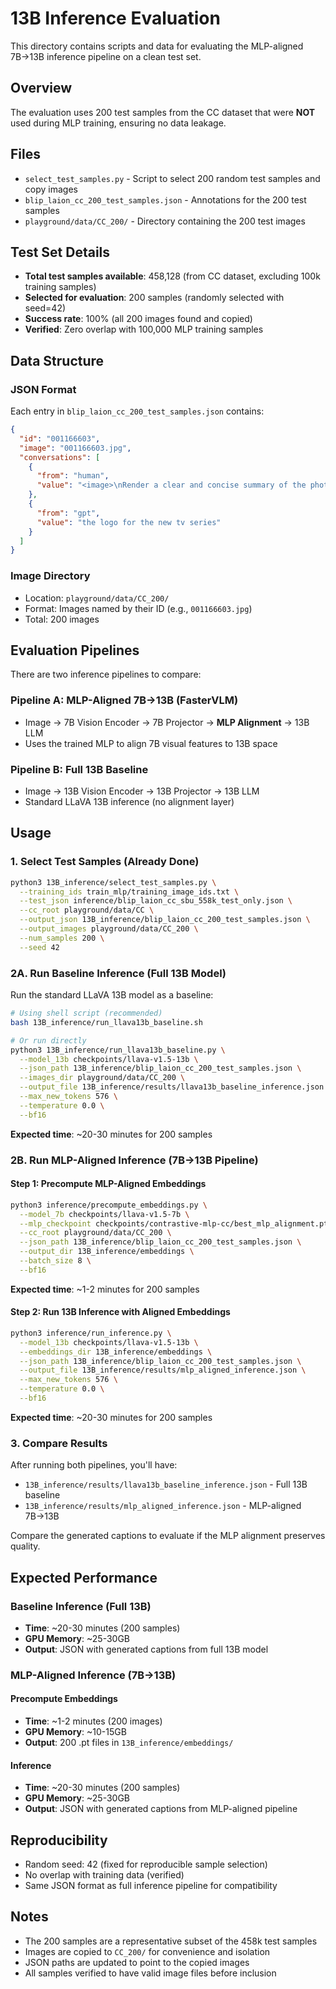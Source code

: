# 13B Inference Evaluation

This directory contains scripts and data for evaluating the MLP-aligned 7B→13B inference pipeline on a clean test set.

## Overview

The evaluation uses 200 test samples from the CC dataset that were **NOT** used during MLP training, ensuring no data leakage.

## Files

- `select_test_samples.py` - Script to select 200 random test samples and copy images
- `blip_laion_cc_200_test_samples.json` - Annotations for the 200 test samples
- `playground/data/CC_200/` - Directory containing the 200 test images

## Test Set Details

- **Total test samples available**: 458,128 (from CC dataset, excluding 100k training samples)
- **Selected for evaluation**: 200 samples (randomly selected with seed=42)
- **Success rate**: 100% (all 200 images found and copied)
- **Verified**: Zero overlap with 100,000 MLP training samples

## Data Structure

### JSON Format
Each entry in `blip_laion_cc_200_test_samples.json` contains:
```json
{
  "id": "001166603",
  "image": "001166603.jpg",
  "conversations": [
    {
      "from": "human",
      "value": "<image>\nRender a clear and concise summary of the photo."
    },
    {
      "from": "gpt",
      "value": "the logo for the new tv series"
    }
  ]
}
```

### Image Directory
- Location: `playground/data/CC_200/`
- Format: Images named by their ID (e.g., `001166603.jpg`)
- Total: 200 images

## Evaluation Pipelines

There are two inference pipelines to compare:

### Pipeline A: MLP-Aligned 7B→13B (FasterVLM)
- Image → 7B Vision Encoder → 7B Projector → **MLP Alignment** → 13B LLM
- Uses the trained MLP to align 7B visual features to 13B space

### Pipeline B: Full 13B Baseline
- Image → 13B Vision Encoder → 13B Projector → 13B LLM
- Standard LLaVA 13B inference (no alignment layer)

## Usage

### 1. Select Test Samples (Already Done)

```bash
python3 13B_inference/select_test_samples.py \
  --training_ids train_mlp/training_image_ids.txt \
  --test_json inference/blip_laion_cc_sbu_558k_test_only.json \
  --cc_root playground/data/CC \
  --output_json 13B_inference/blip_laion_cc_200_test_samples.json \
  --output_images playground/data/CC_200 \
  --num_samples 200 \
  --seed 42
```

### 2A. Run Baseline Inference (Full 13B Model)

Run the standard LLaVA 13B model as a baseline:

```bash
# Using shell script (recommended)
bash 13B_inference/run_llava13b_baseline.sh

# Or run directly
python3 13B_inference/run_llava13b_baseline.py \
  --model_13b checkpoints/llava-v1.5-13b \
  --json_path 13B_inference/blip_laion_cc_200_test_samples.json \
  --images_dir playground/data/CC_200 \
  --output_file 13B_inference/results/llava13b_baseline_inference.json \
  --max_new_tokens 576 \
  --temperature 0.0 \
  --bf16
```

**Expected time**: ~20-30 minutes for 200 samples

### 2B. Run MLP-Aligned Inference (7B→13B Pipeline)

#### Step 1: Precompute MLP-Aligned Embeddings

```bash
python3 inference/precompute_embeddings.py \
  --model_7b checkpoints/llava-v1.5-7b \
  --mlp_checkpoint checkpoints/contrastive-mlp-cc/best_mlp_alignment.pt \
  --cc_root playground/data/CC_200 \
  --json_path 13B_inference/blip_laion_cc_200_test_samples.json \
  --output_dir 13B_inference/embeddings \
  --batch_size 8 \
  --bf16
```

**Expected time**: ~1-2 minutes for 200 samples

#### Step 2: Run 13B Inference with Aligned Embeddings

```bash
python3 inference/run_inference.py \
  --model_13b checkpoints/llava-v1.5-13b \
  --embeddings_dir 13B_inference/embeddings \
  --json_path 13B_inference/blip_laion_cc_200_test_samples.json \
  --output_file 13B_inference/results/mlp_aligned_inference.json \
  --max_new_tokens 576 \
  --temperature 0.0 \
  --bf16
```

**Expected time**: ~20-30 minutes for 200 samples

### 3. Compare Results

After running both pipelines, you'll have:
- `13B_inference/results/llava13b_baseline_inference.json` - Full 13B baseline
- `13B_inference/results/mlp_aligned_inference.json` - MLP-aligned 7B→13B

Compare the generated captions to evaluate if the MLP alignment preserves quality.

## Expected Performance

### Baseline Inference (Full 13B)
- **Time**: ~20-30 minutes (200 samples)
- **GPU Memory**: ~25-30GB
- **Output**: JSON with generated captions from full 13B model

### MLP-Aligned Inference (7B→13B)

#### Precompute Embeddings
- **Time**: ~1-2 minutes (200 images)
- **GPU Memory**: ~10-15GB
- **Output**: 200 .pt files in `13B_inference/embeddings/`

#### Inference
- **Time**: ~20-30 minutes (200 samples)
- **GPU Memory**: ~25-30GB
- **Output**: JSON with generated captions from MLP-aligned pipeline

## Reproducibility

- Random seed: 42 (fixed for reproducible sample selection)
- No overlap with training data (verified)
- Same JSON format as full inference pipeline for compatibility

## Notes

- The 200 samples are a representative subset of the 458k test samples
- Images are copied to `CC_200/` for convenience and isolation
- JSON paths are updated to point to the copied images
- All samples verified to have valid image files before inclusion

